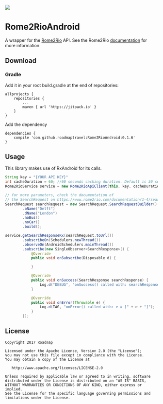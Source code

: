 [![](https://jitpack.io/v/roadmaptravel/Rome2RioAndroid.svg)](https://jitpack.io/#roadmaptravel/Rome2RioAndroid)

# Rome2RioAndroid
A wrapper for the [Rome2Rio](https://www.rome2rio.com/) API. See the Rome2Rio [documentation](https://www.rome2rio.com/documentation/1-4/search/) for more information


## Download
### Gradle
Add it in your root build.gradle at the end of repositories:
```
allprojects {
    repositories {
        ...
        maven { url 'https://jitpack.io' }
    }
}
```
Add the dependency
```
dependencies {
    compile 'com.github.roadmaptravel:Rome2RioAndroid:0.1.6'
}

```

## Usage

This library makes use of RxAndroid for its calls.

```java
String key = "{YOUR API KEY}"
int cacheDuration = 60; //60 seconds caching duration. Default is 30 secs.
Rome2RioService service = new Rome2RioApiClient(this, key, cacheDuration).getService();

// for more parameters, check the documentation of 
// the SearchRequest on https://www.rome2rio.com/documentation/1-4/search/
SearchRequest searchRequest = new SearchRequest.SearchRequestBuilder()
        .oName("Delft")
        .dName("London")
        .noBus()
        .noCar()
        .build();

service.getSearchResponseRx(searchRequest.toUrl())
        .subscribeOn(Schedulers.newThread())
        .observeOn(AndroidSchedulers.mainThread())
        .subscribe(new SingleObserver<SearchResponse>() {
            @Override
            public void onSubscribe(Disposable d) {

            }

            @Override
            public void onSuccess(SearchResponse searchResponse) {
                Log.d("DEBUG", "onSuccess() called with: searchResponse = [" + searchResponse.toString + "]");
            }

            @Override
            public void onError(Throwable e) {
                Log.d(TAG, "onError() called with: e = [" + e + "]");
            }
        });
```


## License

    Copyright 2017 Roadmap
    
    Licensed under the Apache License, Version 2.0 (the "License");
    you may not use this file except in compliance with the License.
    You may obtain a copy of the License at

       http://www.apache.org/licenses/LICENSE-2.0

    Unless required by applicable law or agreed to in writing, software
    distributed under the License is distributed on an "AS IS" BASIS,
    WITHOUT WARRANTIES OR CONDITIONS OF ANY KIND, either express or implied.
    See the License for the specific language governing permissions and
    limitations under the License.
